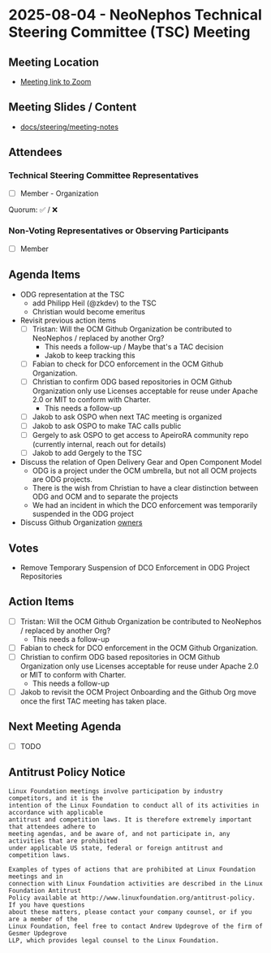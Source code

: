# 2025-08-04 - NeoNephos Technical Steering Committee (TSC) Meeting

## Meeting Location

- [Meeting link to Zoom](https://zoom-lfx.platform.linuxfoundation.org/meeting/92759697838?password=8cbe7411-952b-44d5-9bcf-0816ce9293ad)

## Meeting Slides / Content

- [docs/steering/meeting-notes](.)

## Attendees

### Technical Steering Committee Representatives

- [ ] Member - Organization

Quorum: ✅ / ❌

### Non-Voting Representatives or Observing Participants

- [ ] Member

## Agenda Items

- ODG representation at the TSC
  - add Philipp Heil (@zkdev) to the TSC
  - Christian would become emeritus
- Revisit previous action items
  - [ ] Tristan: Will the OCM Github Organization be contributed to NeoNephos / replaced by another Org?
    - This needs a follow-up / Maybe that's a TAC decision
    - Jakob to keep tracking this
  - [ ] Fabian to check for DCO enforcement in the OCM Github Organization.
  - [ ] Christian to confirm ODG based repositories in OCM Github Organization only use Licenses acceptable for reuse under Apache 2.0 or MIT to conform with Charter.
    - This needs a follow-up
  - [ ] Jakob to ask OSPO when next TAC meeting is organized
  - [ ] Jakob to ask OSPO to make TAC calls public
  - [ ] Gergely to ask OSPO to get access to ApeiroRA community repo (currently internal, reach out for details)
  - [ ] Jakob to add Gergely to the TSC
- Discuss the relation of Open Delivery Gear and Open Component Model
  - ODG is a project under the OCM umbrella, but not all OCM projects are ODG projects.
  - There is the wish from Christian to have a clear distinction between ODG and OCM and to separate the projects
  - We had an incident in which the DCO enforcement was temporarily suspended in the ODG project
- Discuss Github Organization [owners](http://github.com/orgs/open-component-model/people?query=role%3Aowner)

## Votes

- Remove Temporary Suspension of DCO Enforcement in ODG Project Repositories

## Action Items

- [ ] Tristan: Will the OCM Github Organization be contributed to NeoNephos / replaced by another Org?
  - This needs a follow-up
- [ ] Fabian to check for DCO enforcement in the OCM Github Organization.
- [ ] Christian to confirm ODG based repositories in OCM Github Organization only use Licenses acceptable for reuse under Apache 2.0 or MIT to conform with Charter.
  - This needs a follow-up
- [ ] Jakob to revisit the OCM Project Onboarding and the Github Org move once the first TAC meeting has taken place.

## Next Meeting Agenda

- [ ] TODO

## Antitrust Policy Notice

```text
Linux Foundation meetings involve participation by industry competitors, and it is the 
intention of the Linux Foundation to conduct all of its activities in accordance with applicable 
antitrust and competition laws. It is therefore extremely important that attendees adhere to 
meeting agendas, and be aware of, and not participate in, any activities that are prohibited 
under applicable US state, federal or foreign antitrust and competition laws.

Examples of types of actions that are prohibited at Linux Foundation meetings and in 
connection with Linux Foundation activities are described in the Linux Foundation Antitrust 
Policy available at http://www.linuxfoundation.org/antitrust-policy. If you have questions 
about these matters, please contact your company counsel, or if you are a member of the 
Linux Foundation, feel free to contact Andrew Updegrove of the firm of Gesmer Updegrove 
LLP, which provides legal counsel to the Linux Foundation.
```
